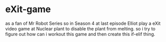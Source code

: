 # eXit-game
as a fan of  Mr Robot Series so in Season 4 at last episode Elliot play a eXit video game at Nuclear plant to disable the plant from melting. so i try to figure out how can i workout this game and then create this if-elif thing. 
